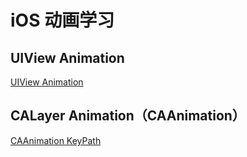 # iOS 动画学习

## UIView Animation

[UIView Animation](./UIViewAnimation.md)

## CALayer Animation（CAAnimation）

[CAAnimation KeyPath](./CAAnimationKeyPath.md)


